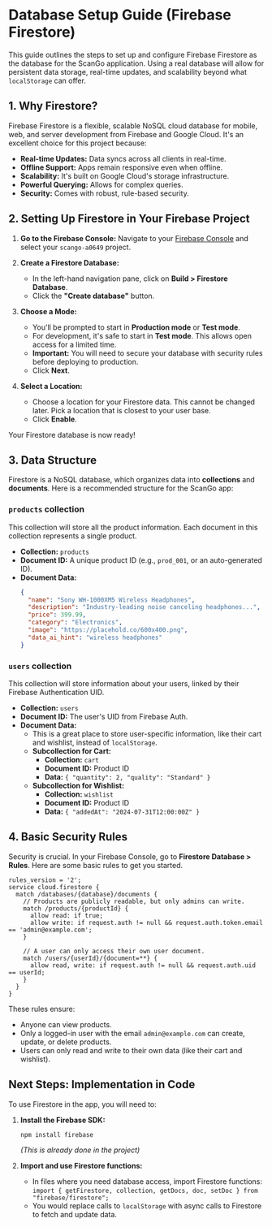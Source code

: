 # Database Setup Guide (Firebase Firestore)

This guide outlines the steps to set up and configure Firebase Firestore as the database for the ScanGo application. Using a real database will allow for persistent data storage, real-time updates, and scalability beyond what `localStorage` can offer.

## 1. Why Firestore?

Firebase Firestore is a flexible, scalable NoSQL cloud database for mobile, web, and server development from Firebase and Google Cloud. It's an excellent choice for this project because:

-   **Real-time Updates:** Data syncs across all clients in real-time.
-   **Offline Support:** Apps remain responsive even when offline.
-   **Scalability:** It's built on Google Cloud's storage infrastructure.
-   **Powerful Querying:** Allows for complex queries.
-   **Security:** Comes with robust, rule-based security.

## 2. Setting Up Firestore in Your Firebase Project

1.  **Go to the Firebase Console:** Navigate to your [Firebase Console](https://console.firebase.google.com/) and select your `scango-a0649` project.

2.  **Create a Firestore Database:**
    -   In the left-hand navigation pane, click on **Build > Firestore Database**.
    -   Click the **"Create database"** button.

3.  **Choose a Mode:**
    -   You'll be prompted to start in **Production mode** or **Test mode**.
    -   For development, it's safe to start in **Test mode**. This allows open access for a limited time.
    -   **Important:** You will need to secure your database with security rules before deploying to production.
    -   Click **Next**.

4.  **Select a Location:**
    -   Choose a location for your Firestore data. This cannot be changed later. Pick a location that is closest to your user base.
    -   Click **Enable**.

Your Firestore database is now ready!

## 3. Data Structure

Firestore is a NoSQL database, which organizes data into **collections** and **documents**. Here is a recommended structure for the ScanGo app:

### `products` collection

This collection will store all the product information. Each document in this collection represents a single product.

-   **Collection:** `products`
-   **Document ID:** A unique product ID (e.g., `prod_001`, or an auto-generated ID).
-   **Document Data:**
    ```json
    {
      "name": "Sony WH-1000XM5 Wireless Headphones",
      "description": "Industry-leading noise canceling headphones...",
      "price": 399.99,
      "category": "Electronics",
      "image": "https://placehold.co/600x400.png",
      "data_ai_hint": "wireless headphones"
    }
    ```

### `users` collection

This collection will store information about your users, linked by their Firebase Authentication UID.

-   **Collection:** `users`
-   **Document ID:** The user's UID from Firebase Auth.
-   **Document Data:**
    -   This is a great place to store user-specific information, like their cart and wishlist, instead of `localStorage`.
    -   **Subcollection for Cart:**
        -   **Collection:** `cart`
        -   **Document ID:** Product ID
        -   **Data:** `{ "quantity": 2, "quality": "Standard" }`
    -   **Subcollection for Wishlist:**
        -   **Collection:** `wishlist`
        -   **Document ID:** Product ID
        -   **Data:** `{ "addedAt": "2024-07-31T12:00:00Z" }`

## 4. Basic Security Rules

Security is crucial. In your Firebase Console, go to **Firestore Database > Rules**. Here are some basic rules to get you started.

```
rules_version = '2';
service cloud.firestore {
  match /databases/{database}/documents {
    // Products are publicly readable, but only admins can write.
    match /products/{productId} {
      allow read: if true;
      allow write: if request.auth != null && request.auth.token.email == 'admin@example.com';
    }

    // A user can only access their own user document.
    match /users/{userId}/{document=**} {
      allow read, write: if request.auth != null && request.auth.uid == userId;
    }
  }
}
```

These rules ensure:
-   Anyone can view products.
-   Only a logged-in user with the email `admin@example.com` can create, update, or delete products.
-   Users can only read and write to their own data (like their cart and wishlist).

## Next Steps: Implementation in Code

To use Firestore in the app, you will need to:

1.  **Install the Firebase SDK:**
    ```bash
    npm install firebase
    ```
    *(This is already done in the project)*

2.  **Import and use Firestore functions:**
    -   In files where you need database access, import Firestore functions: `import { getFirestore, collection, getDocs, doc, setDoc } from "firebase/firestore";`
    -   You would replace calls to `localStorage` with async calls to Firestore to fetch and update data.
